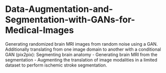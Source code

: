 # Data-Augmentation-and-Segmentation-with-GANs-for-Medical-Images
Generating randomized brain MRI images from random noise using a GAN. Additionally translating from one image domain to another with a conditional GAN (pix2pix): Segmenting brain anatomy - Generating brain MRI from the segmentation - Augmenting the translation of image modalities in a limited dataset to perform ischemic stroke segmentation.
